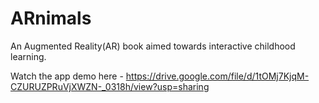 # ARnimals
An Augmented Reality(AR) book aimed towards interactive childhood learning.

Watch the app demo here - https://drive.google.com/file/d/1tOMj7KjqM-CZURUZPRuVjXWZN-_0318h/view?usp=sharing
